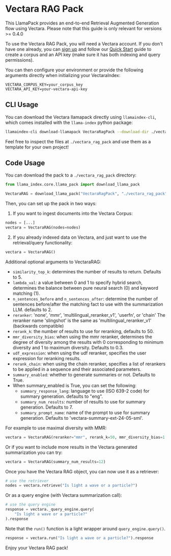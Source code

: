 # Vectara RAG Pack

This LlamaPack provides an end-to-end Retrieval Augmented Generation flow using Vectara.
Please note that this guide is only relevant for versions >= 0.4.0

To use the Vectara RAG Pack, you will need a Vectara account. If you don't have one already, you can [sign up](https://vectara.com/integrations/llamaindex)
and follow our [Quick Start](https://docs.vectara.com/docs/quickstart) guide to create a corpus and an API key (make sure it has both indexing and query permissions).

You can then configure your environment or provide the following arguments directly when initializing your VectaraIndex:

```
VECTARA_CORPUS_KEY=your_corpus_key
VECTARA_API_KEY=your-vectara-api-key
```

## CLI Usage

You can download the Vectara llamapack directly using `llamaindex-cli`, which comes installed with the `llama-index` python package:

```bash
llamaindex-cli download-llamapack VectaraRagPack --download-dir ./vectara_rag_pack
```

Feel free to inspect the files at `./vectara_rag_pack` and use them as a template for your own project!

## Code Usage

You can download the pack to a `./vectara_rag_pack` directory:

```python
from llama_index.core.llama_pack import download_llama_pack

VectaraRAG = download_llama_pack("VectaraRagPack", "./vectara_rag_pack")
```

Then, you can set up the pack in two ways:

1. If you want to ingest documents into the Vectara Corpus:

```python
nodes = [...]
vectara = VectaraRAG(nodes=nodes)
```

2. If you already indexed data on Vectara, and just want to use the retrieval/query functionality:

```python
vectara = VectaraRAG()
```

Additional optional arguments to VectaraRAG:

- `similarity_top_k`: determines the number of results to return. Defaults to 5.
- `lambda_val`: a value between 0 and 1 to specify hybrid search,
  determines the balance between pure neural search (0) and keyword matching (1).
- `n_sentences_before` and `n_sentences_after`: determine the number of sentences before/after the
  matching fact to use with the summarization LLM. defaults to 2.
- `reranker`: 'none', 'mmr', 'multilingual_reranker_v1', 'userfn', or 'chain'
  The reranker name 'slingshot' is the same as 'multilingual_reranker_v1' (backwards compatible)
- `rerank_k`: the number of results to use for reranking, defaults to 50.
- `mmr_diversity_bias`: when using the mmr reranker, determines the degree
  of diversity among the results with 0 corresponding
  to minimum diversity and 1 to maximum diversity. Defaults to 0.3.
- `udf_expression`: when using the udf reranker, specifies the user expression for reranking results.
- `rerank_chain`: when using the chain reranker, specifies a list of rerankers to be applied
  in a sequence and their associated parameters.
- `summary_enabled`: whether to generate summaries or not. Defaults to True.
- When summary_enabled is True, you can set the following:
  - `summary_response_lang`: language to use (ISO 639-2 code) for summary generation. defaults to "eng".
  - `summary_num_results`: number of results to use for summary generation. Defaults to 7.
  - `summary_prompt_name`: name of the prompt to use for summary generation.
    Defaults to 'vectara-summary-ext-24-05-sml'.

For example to use maximal diversity with MMR:

```python
vectara = VectaraRAG(reranker="mmr", rerank_k=50, mmr_diversity_bias=1.0)
```

Or if you want to include more results in the Vectara generated summarization you can try:

```python
vectara = VectaraRAG(summary_num_results=12)
```

Once you have the Vectara RAG object, you can now use it as a retriever:

```python
# use the retriever
nodes = vectara.retrieve("Is light a wave or a particle?")
```

Or as a query engine (with Vectara summarization call):

```python
# use the query engine
response = vectara._query_engine.query(
    "Is light a wave or a particle?"
).response
```

Note that the `run()` function is a light wrapper around `query_engine.query()`.

```python
response = vectara.run("Is light a wave or a particle?").response
```

Enjoy your Vectara RAG pack!
